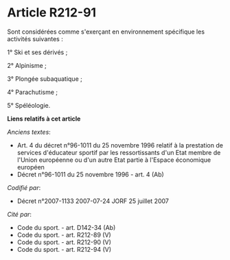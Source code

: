 # Article R212-91

Sont considérées comme s'exerçant en environnement spécifique les activités suivantes :

1° Ski et ses dérivés ;

2° Alpinisme ;

3° Plongée subaquatique ;

4° Parachutisme ;

5° Spéléologie.

**Liens relatifs à cet article**

_Anciens textes_:

  - Art. 4 du décret n°96-1011 du 25 novembre 1996 relatif à la prestation de services d'éducateur sportif par les ressortissants d'un Etat membre de l'Union européenne ou d'un autre Etat partie à l'Espace économique européen
  - Décret n°96-1011 du 25 novembre 1996 - art. 4 (Ab)

_Codifié par_:

  - Décret n°2007-1133 2007-07-24 JORF 25 juillet 2007

_Cité par_:

  - Code du sport. - art. D142-34 (Ab)
  - Code du sport. - art. R212-89 (V)
  - Code du sport. - art. R212-90 (V)
  - Code du sport. - art. R212-94 (V)
